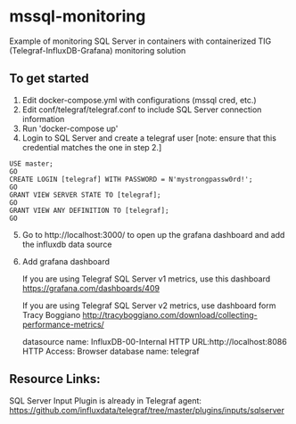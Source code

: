 # mssql-monitoring
Example of monitoring SQL Server in containers with containerized TIG (Telegraf-InfluxDB-Grafana) monitoring solution 

## To get started

1. Edit docker-compose.yml with configurations (mssql cred, etc.)
2. Edit conf/telegraf/telegraf.conf to include SQL Server connection information 
3. Run 'docker-compose up'
4. Login to SQL Server and create a telegraf user [note: ensure that this credential matches the one in step 2.]

```
USE master;
GO
CREATE LOGIN [telegraf] WITH PASSWORD = N'mystrongpassw0rd!';
GO
GRANT VIEW SERVER STATE TO [telegraf];
GO
GRANT VIEW ANY DEFINITION TO [telegraf];
GO
```
5. Go to http://localhost:3000/ to open up the grafana dashboard and add the influxdb data source


6. Add grafana dashboard 
    
    If you are using Telegraf SQL Server v1 metrics, use this dashboard https://grafana.com/dashboards/409  
    
    If you are using Telegraf SQL Server v2 metrics, use dashboard form Tracy Boggiano http://tracyboggiano.com/download/collecting-performance-metrics/ 
    
 
    datasource name: InfluxDB-00-Internal
    HTTP URL:http://localhost:8086
    HTTP Access: Browser
    database name: telegraf 

## Resource Links:

SQL Server Input Plugin is already in Telegraf agent:
https://github.com/influxdata/telegraf/tree/master/plugins/inputs/sqlserver 

